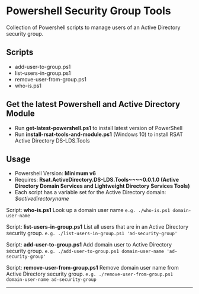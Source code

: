 # Powershell Security Group Tools

Collection of Powershell scripts to manage users of an Active Directory security group.

## Scripts

- add-user-to-group.ps1
- list-users-in-group.ps1
- remove-user-from-group.ps1
- who-is.ps1

## Get the latest Powershell and Active Directory Module

- Run **get-latest-powershell.ps1** to install latest version of PowerShell
- Run **install-rsat-tools-and-module.ps1** (Windows 10) to install RSAT Active Directory DS-LDS.Tools

## Usage

- Powershell Version: **Minimum v6**
- Requires: **Rsat.ActiveDirectory.DS-LDS.Tools~~~~0.0.1.0 (Active Directory Domain Services and Lightweight Directory Services Tools)**
- Each script has a variable set for the Active Directory domain: *$activedirectoryname*

Script: **who-is.ps1**
Look up a domain user name
`e.g. ./who-is.ps1 domain-user-name`

Script: **list-users-in-group.ps1**
List all users that are in an Active Directory security group.
`e.g. ./list-users-in-group.ps1 'ad-security-group'`

Script: **add-user-to-group.ps1**
Add domain user to Active Directory security group.
`e.g. ./add-user-to-group.ps1 domain-user-name 'ad-security-group'`

Script: **remove-user-from-group.ps1**
Remove domain user name from Active Directory security group.
`e.g. ./remove-user-from-group.ps1 domain-user-name ad-security-group`

---
